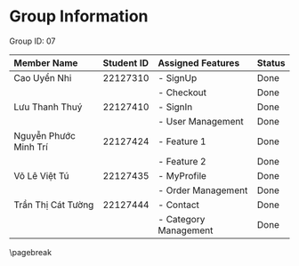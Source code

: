 # Group Information

Group ID: 07

| Member Name        | Student ID | Assigned Features          | Status      |
|:-------------------------|:-----------|:---------------------------|:------|
| Cao Uyển Nhi       | 22127310   | - SignUp                   | Done |
|                    |            | - Checkout                 | Done |
| Lưu Thanh Thuý     | 22127410   | - SignIn                   | Done |
|                    |            | - User Management          | Done |
| Nguyễn Phước Minh Trí      | 22127424   | - Feature 1                | Done |
|                    |            | - Feature 2                | Done |
| Võ Lê Việt Tú      | 22127435   | - MyProfile                | Done |
|                    |            | - Order Management                | Done |
| Trần Thị Cát Tường | 22127444   | - Contact                  | Done |
|                    |            | - Category Management      | Done |

\pagebreak
